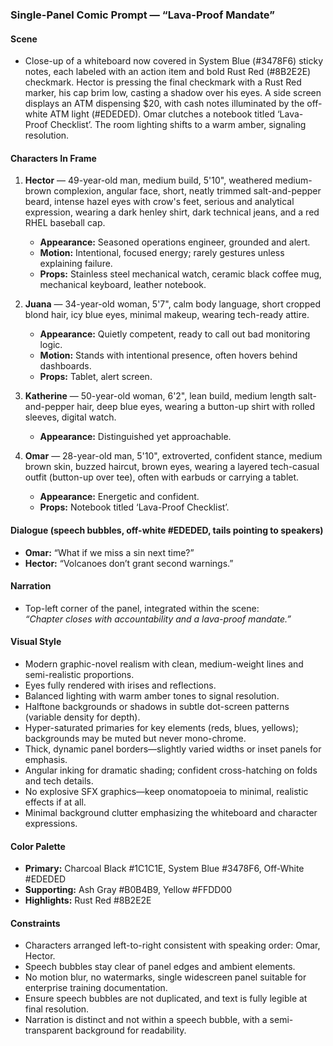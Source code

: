 ### Single-Panel Comic Prompt — “Lava-Proof Mandate”

#### Scene
- Close-up of a whiteboard now covered in System Blue (#3478F6) sticky notes, each labeled with an action item and bold Rust Red (#8B2E2E) checkmark. Hector is pressing the final checkmark with a Rust Red marker, his cap brim low, casting a shadow over his eyes. A side screen displays an ATM dispensing $20, with cash notes illuminated by the off-white ATM light (#EDEDED). Omar clutches a notebook titled ‘Lava-Proof Checklist’. The room lighting shifts to a warm amber, signaling resolution.

#### Characters In Frame
1. **Hector** — 49-year-old man, medium build, 5'10", weathered medium-brown complexion, angular face, short, neatly trimmed salt-and-pepper beard, intense hazel eyes with crow's feet, serious and analytical expression, wearing a dark henley shirt, dark technical jeans, and a red RHEL baseball cap.  
   - **Appearance:** Seasoned operations engineer, grounded and alert.  
   - **Motion:** Intentional, focused energy; rarely gestures unless explaining failure.  
   - **Props:** Stainless steel mechanical watch, ceramic black coffee mug, mechanical keyboard, leather notebook.  

2. **Juana** — 34-year-old woman, 5'7", calm body language, short cropped blond hair, icy blue eyes, minimal makeup, wearing tech-ready attire.  
   - **Appearance:** Quietly competent, ready to call out bad monitoring logic.  
   - **Motion:** Stands with intentional presence, often hovers behind dashboards.  
   - **Props:** Tablet, alert screen.  

3. **Katherine** — 50-year-old woman, 6'2", lean build, medium length salt-and-pepper hair, deep blue eyes, wearing a button-up shirt with rolled sleeves, digital watch.  
   - **Appearance:** Distinguished yet approachable.  

4. **Omar** — 28-year-old man, 5'10", extroverted, confident stance, medium brown skin, buzzed haircut, brown eyes, wearing a layered tech-casual outfit (button-up over tee), often with earbuds or carrying a tablet.  
   - **Appearance:** Energetic and confident.  
   - **Props:** Notebook titled ‘Lava-Proof Checklist’.  

#### Dialogue (speech bubbles, off-white #EDEDED, tails pointing to speakers)
- **Omar:** “What if we miss a sin next time?”
- **Hector:** “Volcanoes don’t grant second warnings.”

#### Narration
- Top-left corner of the panel, integrated within the scene:  
  *“Chapter closes with accountability and a lava-proof mandate.”*  

#### Visual Style
- Modern graphic-novel realism with clean, medium-weight lines and semi-realistic proportions.
- Eyes fully rendered with irises and reflections.
- Balanced lighting with warm amber tones to signal resolution.
- Halftone backgrounds or shadows in subtle dot-screen patterns (variable density for depth).
- Hyper-saturated primaries for key elements (reds, blues, yellows); backgrounds may be muted but never mono-chrome.
- Thick, dynamic panel borders—slightly varied widths or inset panels for emphasis.
- Angular inking for dramatic shading; confident cross-hatching on folds and tech details.
- No explosive SFX graphics—keep onomatopoeia to minimal, realistic effects if at all.
- Minimal background clutter emphasizing the whiteboard and character expressions.

#### Color Palette
- **Primary:** Charcoal Black #1C1C1E, System Blue #3478F6, Off-White #EDEDED  
- **Supporting:** Ash Gray #B0B4B9, Yellow #FFDD00
- **Highlights:** Rust Red #8B2E2E  

#### Constraints
- Characters arranged left-to-right consistent with speaking order: Omar, Hector.
- Speech bubbles stay clear of panel edges and ambient elements.
- No motion blur, no watermarks, single widescreen panel suitable for enterprise training documentation.
- Ensure speech bubbles are not duplicated, and text is fully legible at final resolution.
- Narration is distinct and not within a speech bubble, with a semi-transparent background for readability.
